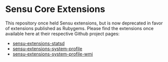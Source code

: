 # Sensu Core Extensions

This repository once held Sensu extensions, but is now deprecated in
favor of extensions published as Rubygems. Please find the extensions
once available here at their respective Github project pages:

* [sensu-extensions-statsd](https://github.com/sensu-extensions/sensu-extensions-statsd)
* [sensu-extensions-system-profile](https://github.com/sensu-extensions/sensu-extensions-system-profile)
* [sensu-extensions-system-profile-wmi](https://github.com/sensu-extensions/sensu-extensions-system-profile-wmi)

